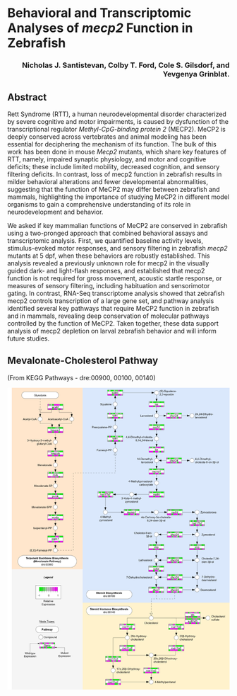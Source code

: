 # Behavioral and Transcriptomic Analyses of _mecp2_ Function in Zebrafish

<h3 align="right">Nicholas J. Santistevan, Colby T. Ford, Cole S. Gilsdorf, and Yevgenya Grinblat.</h3>

## Abstract

Rett Syndrome (RTT), a human neurodevelopmental disorder characterized by severe cognitive and motor impairments, is caused by dysfunction of the transcriptional regulator _Methyl-CpG-binding protein 2_ (MECP2). MeCP2 is deeply conserved across vertebrates and animal modeling has been essential for deciphering the mechanism of its function. The bulk of this work has been done in mouse _Mecp2_ mutants, which share key features of RTT, namely, impaired synaptic physiology, and motor and cognitive deficits; these include limited mobility, decreased cognition, and sensory filtering deficits. In contrast, loss of mecp2 function in zebrafish results in milder behavioral alterations and fewer developmental abnormalities, suggesting that the function of MeCP2 may differ between zebrafish and mammals, highlighting the importance of studying MeCP2 in different model organisms to gain a comprehensive understanding of its role in neurodevelopment and behavior.

We asked if key mammalian functions of MeCP2 are conserved in zebrafish using a two-pronged approach that combined behavioral assays and transcriptomic analysis. First, we quantified baseline activity levels, stimulus-evoked motor responses, and sensory filtering in zebrafish _mecp2_ mutants at 5 dpf, when these behaviors are robustly established. This analysis revealed a previously unknown role for mecp2 in the visually guided dark- and light-flash responses, and established that mecp2 function is not required for gross movement, acoustic startle response, or measures of sensory filtering, including habituation and sensorimotor gating. In contrast, RNA-Seq transcriptome analysis showed that zebrafish mecp2 controls transcription of a large gene set, and pathway analysis identified several key pathways that require MeCP2 function in zebrafish and in mammals, revealing deep conservation of molecular pathways controlled by the function of MeCP2. Taken together, these data support analysis of mecp2 depletion on larval zebrafish behavior and will inform future studies.

## Mevalonate-Cholesterol Pathway
(From KEGG Pathways - dre:00900, 00100, 00140)

![](figures/Drerio_MECP2_CholesterolPathway.drawio.png)
